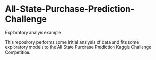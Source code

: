 # All-State-Purchase-Prediction-Challenge
Exploratory analyis example

This repository performs some initial analysis of data and fits some exploratory models to the All State Purchase Prediction Kaggle Challenge Competition.
